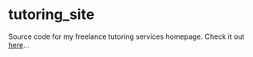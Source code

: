 # tutoring_site

Source code for my freelance tutoring services homepage.  Check it out [here](https://nedeisenberg.github.io/tutoring_site/)...
